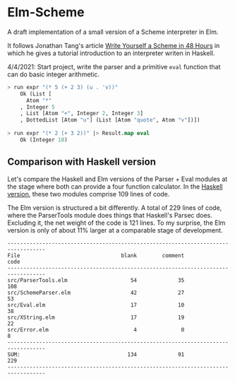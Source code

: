 # Elm-Scheme

A draft implementation of a small version of a Scheme interpreter in Elm.

It follows  Jonathan Tang's article 
[Write Yourself a Scheme in 48 Hours](https://en.wikibooks.org/wiki/Write_Yourself_a_Scheme_in_48_Hours)
in which he gives a tutorial introduction to an interpreter writen in Haskell.

4/4/2021: Start project, write the parser and a primitive `eval` function that can
do basic integer arithmetic.


```lisp
> run expr "(* 5 (+ 2 3) (u . 'v))"
    Ok (List [
      Atom "*"
    , Integer 5
    , List [Atom "+", Integer 2, Integer 3]
    , DottedList [Atom "u"] (List [Atom "quote", Atom "v"])])
  
> run expr "(* 2 (+ 3 2))" |> Result.map eval
    Ok (Integer 10)

```
## Comparison with Haskell version 

Let's compare the Haskell and Elm versions of the Parser + Eval modules at the 
stage where both can provide a four function calculator.  In the [Haskell
version](https://github.com/jxxcarlson/scheme-haskell), these two modules comprise 109 lines of code. 

The Elm version is structured  a bit differently.  A total of 229 lines of 
code, where the ParserTools module does things that Haskell's Parsec
does. Excluding it, the net weight of the code is 121 lines. To my
surprise, the Elm version is only of about 11% larger at a comparable
stage of development.

```
----------------------------------------------------------------------------------
File                                blank        comment           code
----------------------------------------------------------------------------------
src/ParserTools.elm                    54             35            108
src/SchemeParser.elm                   42             27             53
src/Eval.elm                           17             10             38
src/XString.elm                        17             19             22
src/Error.elm                           4              0              8
----------------------------------------------------------------------------------
SUM:                                  134             91            229
----------------------------------------------------------------------------------

```